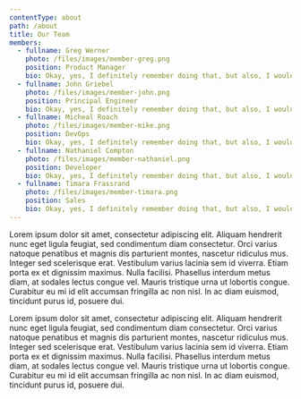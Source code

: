 ```yaml
---
contentType: about
path: /about
title: Our Team
members:
  - fullname: Greg Werner
    photo: /files/images/member-greg.png
    position: Product Manager
    bio: Okay, yes, I definitely remember doing that, but also, I would never do that!
  - fullname: John Griebel
    photo: /files/images/member-john.png
    position: Principal Engineer
    bio: Okay, yes, I definitely remember doing that, but also, I would never do that!
  - fullname: Micheal Roach
    photo: /files/images/member-mike.png
    position: DevOps
    bio: Okay, yes, I definitely remember doing that, but also, I would never do that!
  - fullname: Nathaniel Compton
    photo: /files/images/member-nathaniel.png
    position: Developer
    bio: Okay, yes, I definitely remember doing that, but also, I would never do that!
  - fullname: Timara Frassrand
    photo: /files/images/member-timara.png
    position: Sales
    bio: Okay, yes, I definitely remember doing that, but also, I would never do that! test font
---
```


Lorem ipsum dolor sit amet, consectetur adipiscing elit. Aliquam hendrerit nunc eget ligula feugiat, sed condimentum diam consectetur. Orci varius natoque penatibus et magnis dis parturient montes, nascetur ridiculus mus. Integer sed scelerisque erat. Vestibulum varius lacinia sem id viverra. Etiam porta ex et dignissim maximus. Nulla facilisi. Phasellus interdum metus diam, at sodales lectus congue vel. Mauris tristique urna ut lobortis congue. Curabitur eu mi id elit accumsan fringilla ac non nisl. In ac diam euismod, tincidunt purus id, posuere dui.

Lorem ipsum dolor sit amet, consectetur adipiscing elit. Aliquam hendrerit nunc eget ligula feugiat, sed condimentum diam consectetur. Orci varius natoque penatibus et magnis dis parturient montes, nascetur ridiculus mus. Integer sed scelerisque erat. Vestibulum varius lacinia sem id viverra. Etiam porta ex et dignissim maximus. Nulla facilisi. Phasellus interdum metus diam, at sodales lectus congue vel. Mauris tristique urna ut lobortis congue. Curabitur eu mi id elit accumsan fringilla ac non nisl. In ac diam euismod, tincidunt purus id, posuere dui.
